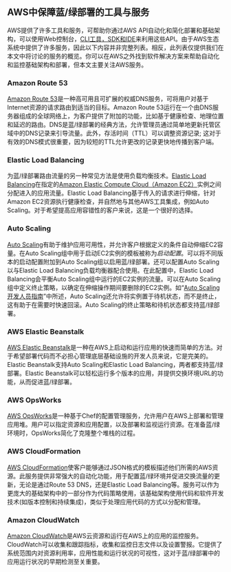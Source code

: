 ## AWS中保障蓝/绿部署的工具与服务
AWS提供了许多工具和服务，可帮助你通过AWS API自动化和简化部署和基础架构，可以使用Web控制台，[CLI工具，SDK和IDE](https://aws.amazon.com/tools/)来利用这些API。由于AWS生态系统中提供了许多服务，因此以下内容并非完整列表。相反，此列表仅提供我们在本文中将讨论的服务的概览。你可以在AWS之外找到软件解决方案来帮助自动化和监控基础架构和部署，但本文主要关注AWS服务。

### Amazon Route 53
[Amazon Route 53](https://aws.amazon.com/route53/)是一种高可用且可扩展的权威DNS服务，可将用户对基于Internet资源的请求路由到适当的目标。Amazon Route 53运行在一个由DNS服务器组成的全球网络上，为客户提供了附加的功能，比如基于健康检查、地理位置和延迟的路由。DNS是蓝/绿部署的经典方法，允许管理员通过简单地更新托管区域中的DNS记录来引导流量。此外，存活时间（TTL）可以调整资源记录; 这对于有效的DNS模式很重要，因为较短的TTL允许更改的记录更快地传播到客户端。

### Elastic Load Balancing
为蓝/绿部署路由流量的另一种常见方法是使用负载均衡技术。[Elastic Load Balancing](https://aws.amazon.com/elasticloadbalancing/)在指定的[Amazon Elastic Compute Cloud（Amazon EC2）](https://aws.amazon.com/ec2/)实例之间分配进入的应用流量。Elastic Load Balancing基于传入的请求进行伸缩，针对Amazon EC2资源执行健康检查，并自然地与其他AWS工具集成，例如Auto Scaling。对于希望提高应用容错性的客户来说，这是一个很好的选择。

### Auto Scaling
[Auto Scaling](https://aws.amazon.com/autoscaling/)有助于维护应用可用性，并允许客户根据定义的条件自动伸缩EC2容量。在Auto Scaling组中用于启动EC2实例的模板被称为*启动配置*。可以将不同版本的启动配置附加到Auto Scaling组以启用蓝/绿部署。还可以配置Auto Scaling以与Elastic Load Balancing负载均衡器配合使用。在此配置中，Elastic Load Balancing会平衡Auto Scaling组中运行的EC2实例的流量。可以在Auto Scaling组中定义终止策略，以确定在伸缩操作期间要删除的EC2实例。如“[Auto Scaling开发人员指南](https://docs.aws.amazon.com/autoscaling/ec2/userguide/as-enter-exit-standby.html)”中所述，Auto Scaling还允许将实例置于待机状态，而不是终止，这有助于在需要时快速回滚。Auto Scaling的终止策略和待机状态都支持蓝/绿部署。

### AWS Elastic Beanstalk
[AWS Elastic Beanstalk](https://aws.amazon.com/elasticbeanstalk/)是一种在AWS上启动和运行应用的快速而简单的方法。对于希望部署代码而不必担心管理底层基础设施的开发人员来说，它是完美的。Elastic Beanstalk支持Auto Scaling和Elastic Load Balancing，两者都支持蓝/绿部署。Elastic Beanstalk可以轻松运行多个版本的应用，并提供交换环境URL的功能，从而促进蓝/绿部署。

### AWS OpsWorks
[AWS OpsWorks](https://aws.amazon.com/opsworks/)是一种基于Chef的配置管理服务，允许用户在AWS上部署和管理应用堆。用户可以指定资源和应用配置，以及部署和监视运行资源。在准备蓝/绿环境时，OpsWorks简化了克隆整个堆栈的过程。

### AWS CloudFormation
[AWS CloudFormation](https://aws.amazon.com/cloudformation/)使客户能够通过JSON格式的模板描述他们所需的AWS资源。此服务提供非常强大的自动化功能，用于配置蓝/绿环境并促进交换流量的更新，无论是通过Route 53 DNS，还是Elastic Load Balancing等。服务可以作为更庞大的基础架构中的一部分作为代码策略使用，该基础架构使用代码和软件开发技术(如版本控制和持续集成)，类似于处理应用代码的方式以分配和管理。

### Amazon CloudWatch
[Amazon CloudWatch](https://aws.amazon.com/cloudwatch/)是AWS云资源和运行在AWS上的应用的监控服务。CloudWatch可以收集和跟踪指标，收集和监控日志文件以及设置警报。它提供了系统范围内对资源利用率，应用性能和运行状况的可视性，这对于蓝/绿部署中的应用运行状况的早期检测至关重要。